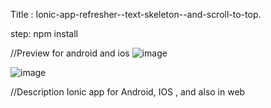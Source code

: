 Title : Ionic-app-refresher--text-skeleton--and-scroll-to-top.

step: npm install

//Preview for android and ios
![image](https://user-images.githubusercontent.com/88367841/233619342-c40595a2-6fa4-49b3-a48e-bf4de0e927f4.png)

![image](https://user-images.githubusercontent.com/88367841/233619811-93ee467e-a97d-4c04-a65e-ba5154c37881.png)


//Description
Ionic app for Android, IOS , and also in web
